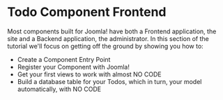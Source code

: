 # Todo Component Frontend

Most components built for Joomla! have both a Frontend application, the site and a Backend application, the administrator.
In this section of the tutorial we'll focus on getting off the ground by showing you
how to:
* Create a Component Entry Point
* Register your Component with Joomla!
* Get your first views to work with almost NO CODE
* Build a database table for your Todos, which in turn, your model automatically, with NO CODE
